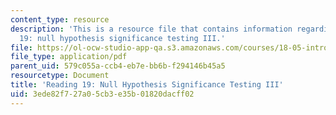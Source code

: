 ```yaml
---
content_type: resource
description: 'This is a resource file that contains information regarding reading
  19: null hypothesis significance testing III.'
file: https://ol-ocw-studio-app-qa.s3.amazonaws.com/courses/18-05-introduction-to-probability-and-statistics-spring-2014/3ede82f727a05cb3e35b01820dacff02_MIT18_05S14_Reading19.pdf
file_type: application/pdf
parent_uid: 579c055a-ccb4-eb7e-bb6b-f294146b45a5
resourcetype: Document
title: 'Reading 19: Null Hypothesis Significance Testing III'
uid: 3ede82f7-27a0-5cb3-e35b-01820dacff02
---
```

